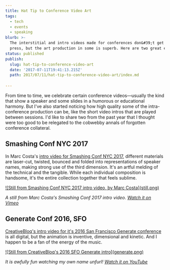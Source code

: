 ```yaml
---
title: Hat Tip to Conference Video Art
tags:
  - tech
  - events
  - speaking
blurb: >-
  The interstitial and intro videos made for conferences don&#39;t get a lot of
  press, but the art production in some is superb. Here are two great examples.
status: published
publish:
  slug: hat-tip-to-conference-video-art
  date: '2017-07-11T19:41:13.215Z'
  path: 2017/07/11/hat-tip-to-conference-video-art/index.md

---
```

From time to time, we celebrate certain conference videos—usually the kind that show a speaker and some slides in a humorous or educational harmony. But I've also started noticing how high quality some of the intra-conference production can be, like the short video intros that are played between sessions. I'd like to share two from the past year that I thought were too good to be relegated to the cobwebby annals of forgotten conference collateral.

## Smashing Conf NYC 2017

In Marc Costa's [intro video for Smashing Conf NYC 2017](https://vimeo.com/220945744), different materials are laser-cut, twisted, bounced and folded into representations of speaker names, making strong use of the third dimension. It's an artful melding of the technical and the tangible. While each individual composition is handsome, it's the entire collection together that feels sublime.

<a href="https://vimeo.com/220945744">
![Still from Smashing Conf NYC 2017 intro video, by Marc Costa](still.png)
</a>

_A still from Marc Costa's Smashing Conf 2017 intro video. [Watch it on Vimeo](https://vimeo.com/220945744)_

## Generate Conf 2016, SFO

[CreativeBloq's intro video for it's 2016 San Francisco Generate conference](https://www.youtube.com/watch?v=MsTbwflWXKI) is all digital, but the animation is inventive, dimensional and kinetic. And I happen to be a fan of the energy of the music.

<a href="https://www.youtube.com/watch?v=MsTbwflWXKI">
![Still from CreativeBloq's 2016 SFO Generate intro](generate.png)
</a>

_It is awfully fun watching my own name unfurl! [Watch it on YouTube](https://www.youtube.com/watch?v=MsTbwflWXKI)_
